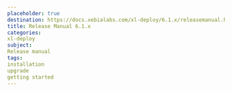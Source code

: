 ```yaml
---
placeholder: true
destination: https://docs.xebialabs.com/xl-deploy/6.1.x/releasemanual.html
title: Release Manual 6.1.x
categories:
xl-deploy
subject:
Release manual
tags:
installation
upgrade
getting started
---
```

